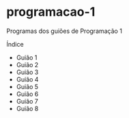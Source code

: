 # programacao-1
Programas dos guiões de Programação 1

Índice
  
  - Guião 1
  - Guião 2
  - Guião 3
  - Guião 4
  - Guião 5
  - Guião 6
  - Guião 7
  - Guião 8
